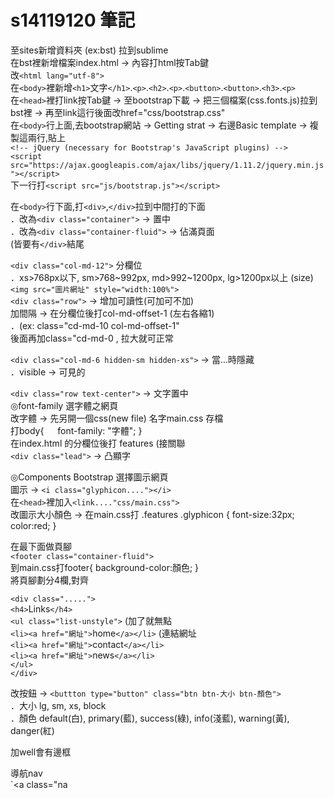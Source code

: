# s14119120 筆記

至sites新增資料夾 (ex:bst) 拉到sublime      
在bst裡新增檔案index.html → 內容打html按Tab鍵      
改`<html lang="utf-8">`      
在`<body>`裡新增`<h1>`文字`</h1>`.`<p>`.`<h2>`.`<p>`.`<button>`.`<button>`.`<h3>`.`<p>`      
在`<head>`裡打link按Tab鍵 → 至bootstrap下載 → 把三個檔案(css.fonts.js)拉到bst裡 → 再至link這行後面改href="css/bootstrap.css"      
在`<body>`行上面,去bootstrap網站 → Getting strat → 右邊Basic template → 複製這兩行,貼上      
`<!-- jQuery (necessary for Bootstrap's JavaScript plugins) -->`      
`<script src="https://ajax.googleapis.com/ajax/libs/jquery/1.11.2/jquery.min.js"></script>`      
下一行打`<script src="js/bootstrap.js"></script>`      

在`<body>`行下面,打`<div>`,`</div>`拉到中間打的下面        
．改為`<div class="container">` → 置中      
．改為`<div class="container-fluid">` → 佔滿頁面      
(皆要有`</div>`結尾      

`<div class="col-md-12">` 分欄位    
．xs>768px以下, sm>768~992px, md>992~1200px, lg>1200px以上 (size)      
`<img src="圖片網址" style="width:100%">`      
`<div class="row">` → 增加可讀性(可加可不加)      
加間隔 → 在分欄位後打col-md-offset-1 (左右各縮1)      
．(ex: class="cd-md-10 col-md-offset-1"      
後面再加class="cd-md-0 , 拉大就可正常      

`<div class="col-md-6 hidden-sm hidden-xs">` → 當...時隱藏      
．visible → 可見的      

`<div class="row text-center">` → 文字置中      
◎font-family 選字體之網頁      
改字體 → 先另開一個css(new file) 名字main.css 存檔      
打body{ 　 font-family: "字體"; }      
在index.html 的分欄位後打 features (接關聯      
`<div class="lead">` → 凸顯字      

◎Components Bootstrap 選擇圖示網頁      
圖示 → `<i class="glyphicon...."></i>`      
在`<head>`裡加入`<link...."css/main.css">`      
改圖示大小顏色 → 在main.css打 .features .glyphicon { font-size:32px; color:red; }      

在最下面做頁腳      
`<footer class="container-fluid">`      
到main.css打footer{ background-color:顏色; }      
將頁腳劃分4欄,對齊      

`<div class=".....">`      
`<h4>`Links`</h4>`    
`<ul class="list-unstyle">` (加了就無點      
`<li><a href="網址">`home`</a></li>` (連結網址      
`<li><a href="網址">`contact`</a></li>`       
`<li><a href="網址">`news`</a></li>`       
`</ul>`      
`</div>`      

改按鈕 → `<buttton type="button" class="btn btn-大小 btn-顏色">`      
．大小 lg, sm, xs, block      
．顏色 default(白), primary(藍), success(綠), info(淺藍), warning(黃), danger(紅)      

加well會有邊框      

導航nav      
`<a class="na
